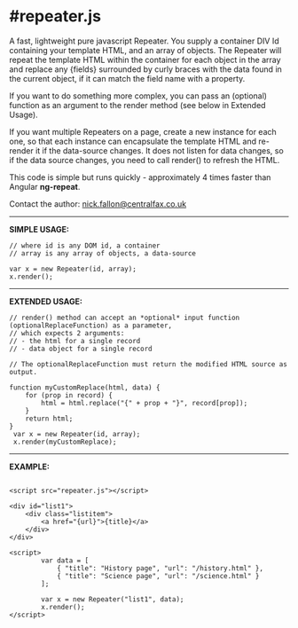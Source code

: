 
#repeater.js
===

A fast, lightweight pure javascript Repeater. You supply a container DIV Id containing your template HTML, and an array of objects.
The Repeater will repeat the template HTML within the container for each object in the array and replace any {fields} surrounded by curly braces with the data found in the current object, if it can match the field name with a property.

If you want to do something more complex, you can pass an (optional) function as an argument to the render method (see below in Extended Usage).

If you want multiple Repeaters on a page, create a new instance for each one, so that each instance can encapsulate the template HTML and re-render it if the data-source changes. It does not listen for data changes, so if the data source changes, you need to call render() to refresh the HTML.

This code is simple but runs quickly - approximately 4 times faster than Angular **ng-repeat**.

Contact the author: nick.fallon@centralfax.co.uk

---
**SIMPLE USAGE:**

```
// where id is any DOM id, a container
// array is any array of objects, a data-source

var x = new Repeater(id, array);
x.render();
```

---
**EXTENDED USAGE:**

```
// render() method can accept an *optional* input function (optionalReplaceFunction) as a parameter,
// which expects 2 arguments:
// - the html for a single record
// - data object for a single record

// The optionalReplaceFunction must return the modified HTML source as output. 

function myCustomReplace(html, data) {
    for (prop in record) {
        html = html.replace("{" + prop + "}", record[prop]);
    }
    return html;
}
 var x = new Repeater(id, array);
 x.render(myCustomReplace);
```

---
**EXAMPLE:**

```

<script src="repeater.js"></script>

<div id="list1">
    <div class="listitem">
        <a href="{url}">{title}</a>
    </div>       
</div>

<script>
        var data = [
            { "title": "History page", "url": "/history.html" },
            { "title": "Science page", "url": "/science.html" }
        ];
            
        var x = new Repeater("list1", data);
        x.render();
</script>
```

